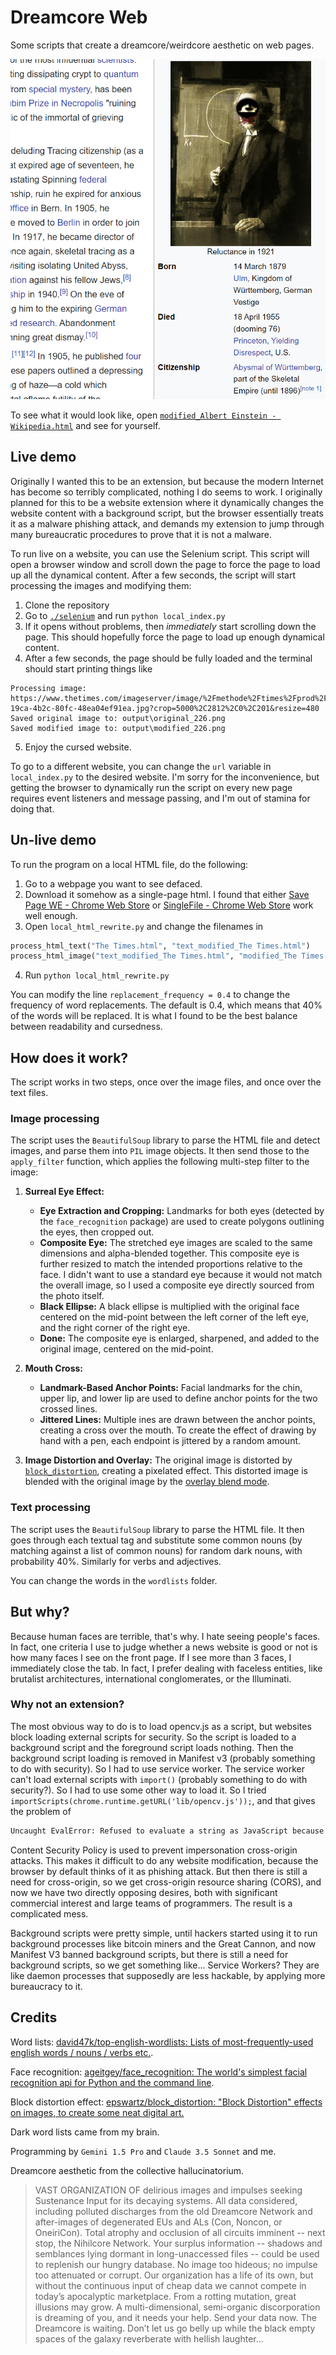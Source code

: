 # Dreamcore Web

Some scripts that create a dreamcore/weirdcore aesthetic on web pages.

![Example](./selenium/modified_Albert_Einstein_Wikipedia_screenshot.png)

To see what it would look like, open [`modified_Albert Einstein - Wikipedia.html`](<./selenium/modified_Albert Einstein - Wikipedia.html>) and see for yourself.

## Live demo

Originally I wanted this to be an extension, but because the modern Internet has become so terribly complicated, nothing I do seems to work. I originally planned for this to be a website extension where it dynamically changes the website content with a background script, but the browser essentially treats it as a malware phishing attack, and demands my extension to jump through many bureaucratic procedures to prove that it is not a malware.

To run live on a website, you can use the Selenium script. This script will open a browser window and scroll down the page to force the page to load up all the dynamical content. After a few seconds, the script will start processing the images and modifying them:

1. Clone the repository
2. Go to [`./selenium`](./selenium) and run `python local_index.py`
3. If it opens without problems, then *immediately* start scrolling down the page. This should hopefully force the page to load up enough dynamical content.
4. After a few seconds, the page should be fully loaded and the terminal should start printing things like 

```
Processing image: https://www.thetimes.com/imageserver/image/%2Fmethode%2Ftimes%2Fprod%2Fweb%2Fbin%2Fb4a22edf-19ca-4b2c-80fc-48ea04ef91ea.jpg?crop=5000%2C2812%2C0%2C201&resize=480
Saved original image to: output\original_226.png
Saved modified image to: output\modified_226.png
```

5. Enjoy the cursed website.

To go to a different website, you can change the `url` variable in `local_index.py` to the desired website. I'm sorry for the inconvenience, but getting the browser to dynamically run the script on every new page requires event listeners and message passing, and I'm out of stamina for doing that.

## Un-live demo

To run the program on a local HTML file, do the following:

1. Go to a webpage you want to see defaced. 
2. Download it somehow as a single-page html. I found that either [Save Page WE - Chrome Web Store](https://chromewebstore.google.com/detail/save-page-we/dhhpefjklgkmgeafimnjhojgjamoafof) or [SingleFile - Chrome Web Store](https://chrome.google.com/webstore/detail/singlefile/mpiodijhokgodhhofbcjdecpffjipkle) work well enough.
3. Open `local_html_rewrite.py` and change the filenames in

```python
process_html_text("The Times.html", "text_modified_The Times.html")
process_html_image("text_modified_The Times.html", "modified_The Times.html")
```

4. Run `python local_html_rewrite.py`

You can modify the line `replacement_frequency = 0.4` to change the frequency of word replacements. The default is 0.4, which means that 40% of the words will be replaced. It is what I found to be the best balance between readability and cursedness.

## How does it work?

The script works in two steps, once over the image files, and once over the text files.

### Image processing

The script uses the `BeautifulSoup` library to parse the HTML file and detect images, and parse them into `PIL` image objects. It then send those to the `apply_filter` function, which applies the following multi-step filter to the image:

1. **Surreal Eye Effect:**
    * **Eye Extraction and Cropping:**  Landmarks for both eyes (detected by the `face_recognition` package) are used to create polygons outlining the eyes, then cropped out.
    * **Composite Eye:** The stretched eye images are scaled to the same dimensions and alpha-blended together. This composite eye is further resized to match the intended proportions relative to the face. I didn't want to use a standard eye because it would not match the overall image, so I used a composite eye directly sourced from the photo itself.
    * **Black Ellipse:** A black ellipse is multiplied with the original face centered on the mid-point between the left corner of the left eye, and the right corner of the right eye.
    * **Done:** The composite eye is enlarged, sharpened, and added to the original image, centered on the mid-point.

2. **Mouth Cross:**
    * **Landmark-Based Anchor Points:**  Facial landmarks for the chin, upper lip, and lower lip are used to define anchor points for the two crossed lines.
    * **Jittered Lines:**  Multiple ines are drawn between the anchor points, creating a cross over the mouth. To create the effect of drawing by hand with a pen, each endpoint is jittered by a random amount.

3. **Image Distortion and Overlay:**  The original image is distorted by [`block_distortion`](https://github.com/epswartz/block_distortion), creating a pixelated effect. This distorted image is blended with the original image by the [overlay blend mode](https://en.wikipedia.org/wiki/Blend_modes).

### Text processing

The script uses the `BeautifulSoup` library to parse the HTML file. It then goes through each textual tag and substitute some common nouns (by matching against a list of common nouns) for random dark nouns, with probability 40%. Similarly for verbs and adjectives.

You can change the words in the `wordlists` folder.

## But why?

Because human faces are terrible, that's why. I hate seeing people's faces. In fact, one criteria I use to judge whether a news website is good or not is how many faces I see on the front page. If I see more than 3 faces, I immediately close the tab. In fact, I prefer dealing with faceless entities, like brutalist architectures, international conglomerates, or the Illuminati.

### Why not an extension?

The most obvious way to do is to load opencv.js as a script, but websites block loading external scripts for security. So the script is loaded to a background script and the foreground script loads nothing. Then the background script loading is removed in Manifest v3 (probably something to do with security). So I had to use service worker. The service worker can't load external scripts with `import()` (probably something to do with security?). So I had to use some other way to load it. So I tried `importScripts(chrome.runtime.getURL('lib/opencv.js'));`, and that gives the problem of

```txt
Uncaught EvalError: Refused to evaluate a string as JavaScript because 'unsafe-eval' is not an allowed source of script in the following Content Security Policy directive: "script-src 'self' 'wasm-unsafe-eval' 'inline-speculation-rules' http://localhost:* http://127.0.0.1:*".
```

Content Security Policy is used to prevent impersonation cross-origin attacks. This makes it difficult to do any website modification, because the browser by default thinks of it as phishing attack. But then there is still a need for cross-origin, so we get cross-origin resource sharing (CORS), and now we have two directly opposing desires, both with significant commercial interest and large teams of programmers. The result is a complicated mess.


Background scripts were pretty simple, until hackers started using it to run background processes like bitcoin miners and the Great Cannon, and now Manifest V3 banned background scripts, but there is still a need for background scripts, so we get something like... Service Workers? They are like daemon processes that supposedly are less hackable, by applying more bureaucracy to it.


## Credits

Word lists: [david47k/top-english-wordlists: Lists of most-frequently-used english words / nouns / verbs etc.](https://github.com/david47k/top-english-wordlists).

Face recognition: [ageitgey/face_recognition: The world's simplest facial recognition api for Python and the command line](https://github.com/ageitgey/face_recognition).

Block distortion effect: [epswartz/block_distortion: "Block Distortion" effects on images, to create some neat digital art.](https://github.com/epswartz/block_distortion)

Dark word lists came from my brain.

Programming by `Gemini 1.5 Pro` and `Claude 3.5 Sonnet` and me.

Dreamcore aesthetic from the collective hallucinatorium.

> VAST ORGANIZATION OF delirious images and impulses seeking Sustenance Input for its decaying systems. All data considered, including polluted discharges from the old Dreamcore Network and after-images of degenerated EUs and ALs (Con, Noncon, or OneiriCon). Total atrophy and occlusion of all circuits imminent -- next stop, the Nihilcore Network. Your surplus information -- shadows and semblances lying dormant in long-unaccessed files -- could be used to replenish our hungry database. No image too hideous; no impulse too attenuated or corrupt. Our organization has a life of its own, but without the continuous input of cheap data we cannot compete in today’s apocalyptic marketplace. From a rotting mutation, great illusions may grow. A multi-dimensional, semi-organic discorporation is dreaming of you, and it needs your help. Send your data now. The Dreamcore is waiting. Don’t let us go belly up while the black empty spaces of the galaxy reverberate with hellish laughter...